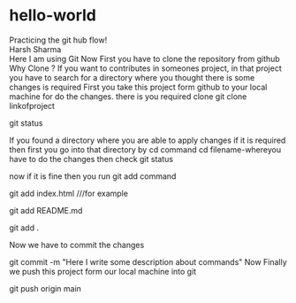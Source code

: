 # hello-world
Practicing the git hub flow!
<br>
Harsh Sharma
<br>
Here I am using Git
Now First you have to clone the repository from github
Why Clone ? If you want to contributes in someones project, in that project you have to search for a directory where you thought there is some changes is required First you take this project form github to your local machine for do the changes.
there is you required clone
git clone linkofproject

git status

If you found a directory where you are able to apply changes if it is required
then first you go into that directory by cd command
cd filename-whereyou have to do the changes
then check git status

now if it is fine then you run git add command

git add index.html  ///for example

git add README.md  

git add .

Now we have to commit the changes

git commit -m "Here I write some description about commands"
Now Finally we push this project form our local machine into git

git push origin main

